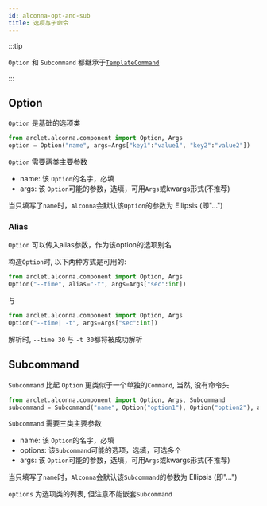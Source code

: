 ```yaml
---
id: alconna-opt-and-sub
title: 选项与子命令
---
```


:::tip

`Option` 和 `Subcommand` 都继承于[`TemplateCommand`](./alconna-template-command.md)

:::

## Option

`Option` 是基础的选项类

```python
from arclet.alconna.component import Option, Args
option = Option("name", args=Args["key1":"value1", "key2":"value2"])
```

`Option` 需要两类主要参数
- name: 该 `Option`的名字，必填
- args: 该 `Option`可能的参数，选填，可用`Args`或kwargs形式(不推荐)

当只填写了`name`时，`Alconna`会默认该`Option`的参数为 Ellipsis (即"...")

### Alias
`Option` 可以传入alias参数，作为该option的选项别名

构造`Option`时, 以下两种方式是可用的:
```python
from arclet.alconna.component import Option, Args
Option("--time", alias="-t", args=Args["sec":int])
```
与
```python
from arclet.alconna.component import Option, Args
Option("--time| -t", args=Args["sec":int])
```
解析时, `--time 30` 与 `-t 30`都将被成功解析

## Subcommand

`Subcommand` 比起 `Option` 更类似于一个单独的`Command`, 当然, 没有命令头

```python
from arclet.alconna.component import Option, Args, Subcommand
subcommand = Subcommand("name", Option("option1"), Option("option2"), args=Args["key1":"value1", "key2":"value2"])
```

`Subcommand` 需要三类主要参数
- name: 该 `Option`的名字，必填
- options: 该`Subcommand`可能的选项，选填，可选多个
- args: 该 `Option`可能的参数，选填，可用`Args`或kwargs形式(不推荐)

当只填写了`name`时，`Alconna`会默认该`Subcommand`的参数为 Ellipsis (即"...")

`options` 为选项类的列表, 但注意不能嵌套`Subcommand`
